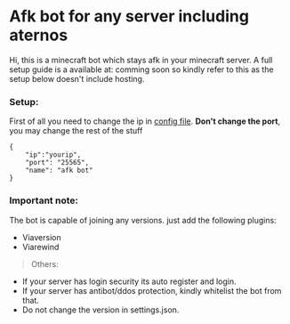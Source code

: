 # Afk bot for any server including aternos
Hi, this is a minecraft bot which stays afk in your minecraft server.
A full setup guide is a available at: comming soon so kindly refer to this as the setup below doesn't include hosting.
### **Setup:**  
First of all you need to change the ip in [config file](https://github.com/itswinterbush26/Afk-Bot/blob/main/settings.json).
**Don't change the port**, you may change the rest of the stuff
```
{
	"ip":"yourip",
	"port": "25565",
	"name": "afk bot"
}
```

### **Important note:**
The bot is capable of joining any versions.
just add the following plugins:
- Viaversion
- Viarewind
> Others:
- If your server has login security its auto register and login.
- If your server has antibot/ddos protection, kindly whitelist the bot from that.
- Do not change the version in settings.json.
